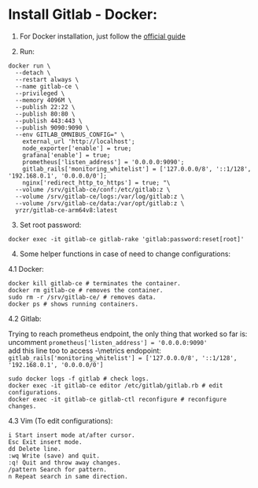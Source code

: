 # Install Gitlab - Docker:
1. For Docker installation, just follow the [official guide](https://docs.docker.com/engine/install/ubuntu/)  

2. Run:
```
docker run \
  --detach \
  --restart always \
  --name gitlab-ce \
  --privileged \
  --memory 4096M \
  --publish 22:22 \
  --publish 80:80 \
  --publish 443:443 \
  --publish 9090:9090 \
  --env GITLAB_OMNIBUS_CONFIG=" \
    external_url 'http://localhost';
    node_exporter['enable'] = true;
    grafana['enable'] = true;
    prometheus['listen_address'] = '0.0.0.0:9090';
    gitlab_rails['monitoring_whitelist'] = ['127.0.0.0/8', '::1/128', '192.168.0.1', '0.0.0.0/0'];
    nginx['redirect_http_to_https'] = true; "\
  --volume /srv/gitlab-ce/conf:/etc/gitlab:z \
  --volume /srv/gitlab-ce/logs:/var/log/gitlab:z \
  --volume /srv/gitlab-ce/data:/var/opt/gitlab:z \
  yrzr/gitlab-ce-arm64v8:latest
```
3. Set root password:
```
docker exec -it gitlab-ce gitlab-rake 'gitlab:password:reset[root]'
```

4. Some helper functions in case of need to change configurations:   

4.1 Docker:
```
docker kill gitlab-ce # terminates the container.
docker rm gitlab-ce # removes the container.
sudo rm -r /srv/gitlab-ce/ # removes data.
docker ps # shows running containers.
```
4.2 Gitlab:

Trying to reach prometheus endpoint, the only thing that worked so far is:   
uncomment `prometheus['listen_address'] = '0.0.0.0:9090'`  
add this line too to access \-\metrics endopoint: `gitlab_rails['monitoring_whitelist'] = ['127.0.0.0/8', '::1/128', '192.168.0.1', '0.0.0.0/0']`  

```
sudo docker logs -f gitlab # check logs.
docker exec -it gitlab-ce editor /etc/gitlab/gitlab.rb # edit configurations.
docker exec -it gitlab-ce gitlab-ctl reconfigure # reconfigure changes.
```
4.3 Vim (To edit configurations):
```
i Start insert mode at/after cursor.
Esc Exit insert mode.
dd Delete line.
:wq Write (save) and quit.
:q! Quit and throw away changes.
/pattern Search for pattern.
n Repeat search in same direction.
```
